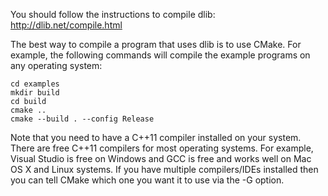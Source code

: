 You should follow the instructions to compile dlib:
http://dlib.net/compile.html

The best way to compile a program that uses dlib is to use CMake. 
For example, the following commands will compile the example programs on any operating system:

```
cd examples
mkdir build
cd build
cmake ..
cmake --build . --config Release
```

Note that you need to have a C++11 compiler installed on your system. 
There are free C++11 compilers for most operating systems. For example, 
Visual Studio is free on Windows and GCC is free and works well on Mac OS X and Linux systems. 
If you have multiple compilers/IDEs installed then you can tell CMake which one you want it to use via the -G option. 
